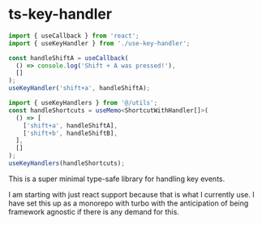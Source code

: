 # ts-key-handler

```ts
import { useCallback } from 'react';
import { useKeyHandler } from './use-key-handler';

const handleShiftA = useCallback(
  () => console.log('Shift + A was pressed!'),
  []
);
useKeyHandler('shift+a', handleShiftA);
```

```ts
import { useKeyHandlers } from '@/utils';
const handleShortcuts = useMemo<ShortcutWithHandler[]>(
  () => [
    ['shift+a', handleShiftA],
    ['shift+b', handleShiftB],
  ],
  []
);
useKeyHandlers(handleShortcuts);
```

This is a super minimal type-safe library for handling key events.

I am starting with just react support because that is what I currently use. I have set this up as a monorepo with turbo with the anticipation of being framework agnostic if there is any demand for this.
